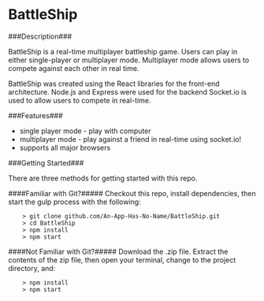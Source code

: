 # BattleShip

###Description###

BattleShip is a real-time multiplayer battleship game. Users can play in either single-player or multiplayer mode. Multiplayer mode allows users to compete against each other in real time.

BattleShip was created using the React libraries for the front-end architecture. Node.js and Express were used for the backend  Socket.io is used to allow users to compete in real-time.

###Features###
* single player mode - play with computer
* multiplayer mode - play against a friend in real-time using socket.io!
* supports all major browsers


###Getting Started###

There are three methods for getting started with this repo.


####Familiar with Git?#####
Checkout this repo, install dependencies, then start the gulp process with the following:

```
	> git clone github.com/An-App-Has-No-Name/BattleShip.git
	> cd BattleShip
	> npm install
	> npm start
```

####Not Familiar with Git?#####
Download the .zip file.  Extract the contents of the zip file, then open your terminal, change to the project directory, and:

```
	> npm install
	> npm start
```
